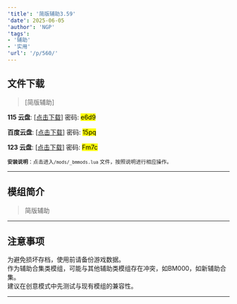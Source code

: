 ```yaml
---
'title': '简版辅助3.59'
'date': 2025-06-05
'author': 'NGP'
'tags':
- '辅助'
- '实用'
'url': '/p/560/'
---
```


## 文件下载

> [简版辅助]  

**115 云盘**: [[点击下载]](https://115cdn.com/s/swwlw2p3hiv?password=e6d9#) 密码: <mark>e6d9</mark>  

**百度云盘**: [[点击下载]](https://pan.baidu.com/s/1uLiy590GYlRSUuRF52p8oQ?pwd=15pq) 密码: <mark>15pq</mark>  

**123 云盘**: [[点击下载]](https://www.123684.com/s/REwkjv-kaI23?) 密码: <mark>Fm7c</mark>  

<small> **安装说明**：点击进入`/mods/_bmmods.lua` 文件，按照说明进行相应操作。</small>  

---

## 模组简介

>  简版辅助

---

## 注意事项

>  
为避免损坏存档，使用前请备份游戏数据。  
作为辅助合集类模组，可能与其他辅助类模组存在冲突，如BM000，如新辅助合集。  
建议在创意模式中先测试与现有模组的兼容性。  

---

